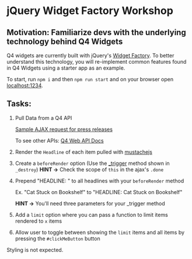# jQuery Widget Factory Workshop

## Motivation: Familiarize devs with the underlying technology behind Q4 Widgets

Q4 widgets are currently built with jQuery's [Widget Factory](https://jqueryui.com/widget/). To better understand this technology, you will re-implement common features found in Q4 Widgets using a starter app as an example.

To start, run `npm i` and then `npm run start` and on your browser open [localhost:1234](http://localhost:1234).

## Tasks:
1. Pull Data from a Q4 API

    [Sample AJAX request for press releases](https://jsfiddle.net/bhaagmarway/7901hov8/10/)

    To see other APIs: [Q4 Web API Docs](http://documentation.q4websystems.com/home)


2. Render the `Headline` of each item pulled with [mustachejs](https://jsfiddle.net/bhaagmarway/a4e5yurb/40/)
3. Create a `beforeRender` option (Use the [_trigger](https://api.jqueryui.com/jquery.widget/#method-_trigger) method shown in `_destroy`)
    **HINT ->** Check the scope of `this` in the ajax's `.done`
4. Prepend "HEADLINE: " to all headlines with your `beforeRender` method

    Ex. "Cat Stuck on Bookshelf" to "HEADLINE: Cat Stuck on Bookshelf"

    **HINT ->** You'll need three parameters for your _trigger method

5. Add a `limit` option where you can pass a function to limit items rendered to `x` items
6. Allow user to toggle between showing the `limit` items and all items by pressing the `#clickMeButton` button

Styling is not expected.
